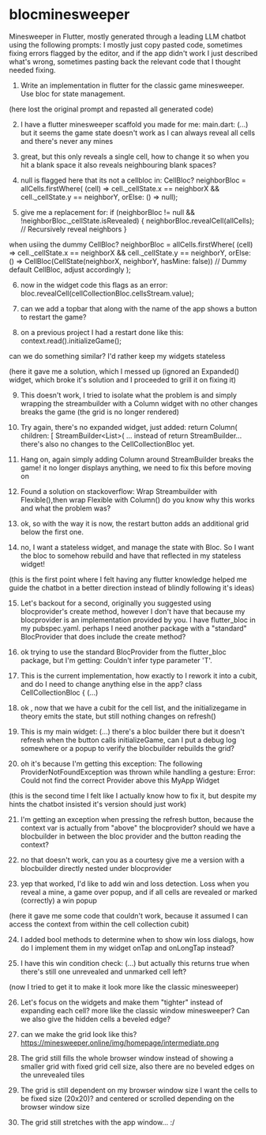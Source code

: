 # blocminesweeper

Minesweeper in Flutter, mostly generated through a leading LLM chatbot using the following prompts:
I mostly just copy pasted code, sometimes fixing errors flagged by the editor, and if the app didn't work
I just described what's wrong, sometimes pasting back the relevant code that I thought needed fixing.

1. Write an implementation in flutter for the classic game minesweeper. Use bloc for state management.

(here lost the original prompt and repasted all generated code)

2. I have a flutter minesweeper scaffold you made for me:
main.dart:
(...)
but it seems the game state doesn't work as I can always reveal all cells and there's never any mines


3. great, but this only reveals a single cell, how to change it so when you hit a blank space it also reveals neighbouring blank spaces?

4. null is flagged here that its not a cellbloc in:
        CellBloc? neighborBloc = allCells.firstWhere(
        (cell) => cell._cellState.x == neighborX && cell._cellState.y == neighborY,
        orElse: () => null);

5. give me a replacement for:
          if (neighborBloc != null && !neighborBloc._cellState.isRevealed) {
            neighborBloc.revealCell(allCells);  // Recursively reveal neighbors
          }

when usiing the dummy
CellBloc? neighborBloc = allCells.firstWhere(
  (cell) => cell._cellState.x == neighborX && cell._cellState.y == neighborY,
  orElse: () => CellBloc(CellState(neighborX, neighborY, hasMine: false)) // Dummy default CellBloc, adjust accordingly
);

6. now in the widget code this flags as an error:
bloc.revealCell(cellCollectionBloc.cellsStream.value);

7. can we add a topbar that along with the name of the app shows a button to restart the game?


8. on a previous project I had a restart done like this:
context.read<GameCubit>().initializeGame();

can we do something similar?
I'd rather keep my widgets stateless


(here it gave me a solution, which I messed up (ignored an Expanded() widget, which broke it's solution and I proceeded to grill it on fixing it)


9. This doesn't work, I tried to isolate what the problem is and simply wrapping the streambuilder with a Column widget with no other changes breaks the game (the grid is no longer rendered)

10. Try again, there's no expanded widget, just added:
    return Column(
      children: [
        StreamBuilder<List<CellBloc>>(
    ...
instead of return StreamBuilder...
there's also no changes to the CellCollectionBloc yet.

11. Hang on, again simply adding Column around StreamBuilder breaks the game! it no longer displays anything, we need to fix this before moving on

12. Found a solution on stackoverflow:
Wrap Streambuilder with Flexible(),then wrap Flexible with Column()
do you know why this works and what the problem was?

13. ok, so with the way it is now, the restart button adds an additional grid below the first one.


14. no, I want a stateless widget, and manage the state with Bloc. So I want the bloc to somehow rebuild and have that reflected in my stateless widget!


(this is the first point where I felt having any flutter knowledge helped me guide the chatbot in a better direction instead of blindly following it's ideas)


15. Let's backout for a second, originally you suggested using blocprovider's create method, however I don't have that because my blocprovider is an implementation provided by you. I have flutter_bloc in my pubspec.yaml. perhaps I need another package with a "standard" BlocProvider that does include the create method?

16. ok trying to use the standard BlocProvider from the flutter_bloc package, but I'm getting:
Couldn't infer type parameter 'T'.

17. This is the current implementation, how exactly to I rework it into a cubit, and do I need to change anything else in the app?
class CellCollectionBloc {
    (...)

18. ok , now that we have a cubit for the cell list, and the initializegame in theory emits the state, but still nothing changes on refresh()

19. This is my main widget:
(...)
there's a bloc builder there but it doesn't refresh when the button calls initializeGame, can I put a debug log somewhere or a popup to verify the blocbuilder rebuilds the grid?

20. oh it's because I'm getting this exception:
The following ProviderNotFoundException was thrown while handling a gesture:
Error: Could not find the correct Provider<CellCollectionBloc> above this MyApp Widget

(this is the second time I felt like I actually know how to fix it, but despite my hints the chatbot insisted it's version should just work)


21. I'm getting an exception when pressing the refresh button, because the context var is actually from "above" the blocprovider?
should we have a blocbuilder in between the bloc provider and the button reading the context?

22. no that doesn't work, can you as a courtesy give me a version with a blocbuilder directly nested under blocprovider

23. yep that worked, I'd like to add win and loss detection. Loss when you reveal a mine, a game over popup, and if all cells are revealed or marked (correctly) a win popup

(here it gave me some code that couldn't work, because it assumed I can access the context from within the cell collection cubit)

24. I added bool methods to determine when to show win loss dialogs, how do I implement them in my widget onTap and onLongTap instead?

25. I have this win condition check:
(...)
but actually this returns true when there's still one unrevealed and unmarked cell left?


(now I tried to get it to make it look more like the classic minesweeper)

26. Let's focus on the widgets and make them "tighter" instead of expanding each cell? more like the classic window minesweeper? Can we also give the hidden cells a beveled edge?

27. can we make the grid look like this?
https://minesweeper.online/img/homepage/intermediate.png

28. The grid still fills the whole browser window instead of showing a smaller grid with fixed grid cell size, also there are no beveled edges on the unrevealed tiles

29. The grid is still dependent on my browser window size I want the cells to be fixed size (20x20)? and centered or scrolled depending on the browser window size

30. The grid still stretches with the app window... :/
